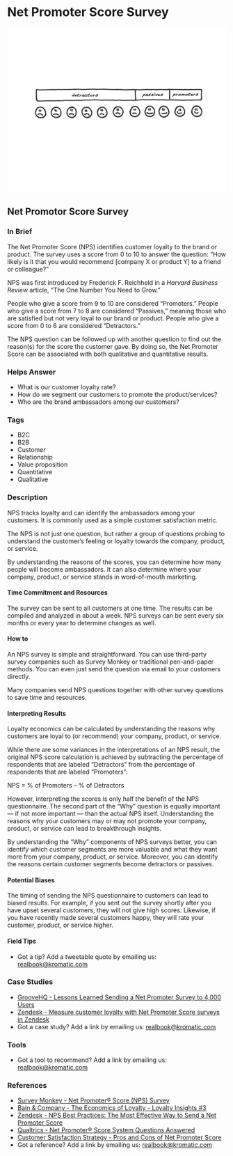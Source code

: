 # Net Promoter Score Survey

![](../.gitbook/assets/illustration-net-promotor-score.png)

## Net Promotor Score Survey

### In Brief

The Net Promoter Score \(NPS\) identifies customer loyalty to the brand or product. The survey uses a score from 0 to 10 to answer the question: “How likely is it that you would recommend \[company X or product Y\] to a friend or colleague?”

NPS was first introduced by Frederick F. Reichheld in a _Harvard Business Review_ article, “The One Number You Need to Grow.”

People who give a score from 9 to 10 are considered “Promoters.” People who give a score from 7 to 8 are considered “Passives,” meaning those who are satisfied but not very loyal to our brand or product. People who give a score from 0 to 6 are considered “Detractors.”

The NPS question can be followed up with another question to find out the reason\(s\) for the score the customer gave. By doing so, the Net Promoter Score can be associated with both qualitative and quantitative results.

### Helps Answer

* What is our customer loyalty rate?
* How do we segment our customers to promote the product/services?
* Who are the brand ambassadors among our customers?

### Tags

* B2C
* B2B
* Customer
* Relationship
* Value proposition
* Quantitative
* Qualitative

### Description

NPS tracks loyalty and can identify the ambassadors among your customers. It is commonly used as a simple customer satisfaction metric.

The NPS is not just one question, but rather a group of questions probing to understand the customer’s feeling or loyalty towards the company, product, or service.

By understanding the reasons of the scores, you can determine how many people will become ambassadors. It can also determine where your company, product, or service stands in word-of-mouth marketing.

#### Time Commitment and Resources

The survey can be sent to all customers at one time. The results can be compiled and analyzed in about a week. NPS surveys can be sent every six months or every year to determine changes as well.

#### How to

An NPS survey is simple and straightforward. You can use third-party survey companies such as Survey Monkey or traditional pen-and-paper methods. You can even just send the question via email to your customers directly.

Many companies send NPS questions together with other survey questions to save time and resources.

#### Interpreting Results

Loyalty economics can be calculated by understanding the reasons why customers are loyal to \(or recommend\) your company, product, or service.

While there are some variances in the interpretations of an NPS result, the original NPS score calculation is achieved by subtracting the percentage of respondents that are labeled “Detractors” from the percentage of respondents that are labeled “Promoters”:

NPS = % of Promoters – % of Detractors

However, interpreting the scores is only half the benefit of the NPS questionnaire. The second part of the “Why” question is equally important — if not more important — than the actual NPS itself. Understanding the reasons why your customers may or may not promote your company, product, or service can lead to breakthrough insights.

By understanding the “Why” components of NPS surveys better, you can identify which customer segments are more valuable and what they want more from your company, product, or service. Moreover, you can identify the reasons certain customer segments become detractors or passives.

#### Potential Biases

The timing of sending the NPS questionnaire to customers can lead to biased results. For example, if you sent out the survey shortly after you have upset several customers, they will not give high scores. Likewise, if you have recently made several customers happy, they will rate your customer, product, or service higher.

#### Field Tips

* Got a tip? Add a tweetable quote by emailing us: [realbook@kromatic.com](mailto:realbook@kromatic.com)

### Case Studies

* [GrooveHQ - Lessons Learned Sending a Net Promoter Survey to 4,000 Users](https://www.groovehq.com/blog/net-promoter-score)
* [Zendesk - Measure customer loyalty with Net Promoter Score surveys in Zendesk](https://www.zendesk.com/blog/nps-net-promoter-score/)
* Got a case study? Add a link by emailing us: [realbook@kromatic.com](mailto:realbook@kromatic.com) 

### Tools

* Got a tool to recommend? Add a link by emailing us: [realbook@kromatic.com](mailto:realbook@kromatic.com)

### References

* [Survey Monkey - Net Promoter® Score \(NPS\) Survey](https://www.surveymonkey.com/mp/net-promoter-score/)
* [Bain & Company - The Economics of Loyalty - Loyalty Insights \#3](http://www.bain.com/publications/articles/the-economics-of-loyalty.aspx)
* [Zendesk - NPS Best Practices: The Most Effective Way to Send a Net Promoter Score](https://support.zendesk.com/hc/en-us/articles/203759086-NPS-best-practices-The-most-effective-way-to-send-a-Net-Promoter-Score-survey)
* [Qualtrics - Net Promoter® Score System Questions Answered](https://www.qualtrics.com/market-research/nps/)
* [Customer Satisfaction Strategy - Pros and Cons of Net Promoter Score](http://customersatisfactionstrategy.com/netpromoterscore.html)
* Got a reference? Add a link by emailing us: [realbook@kromatic.com](https://github.com/trikro/the-real-startup-book/tree/6a17bc36666863334ffdefad4f2a9abf3e12ce13/part6-evaluative_product_experiment/realbook@kromatic.com)



